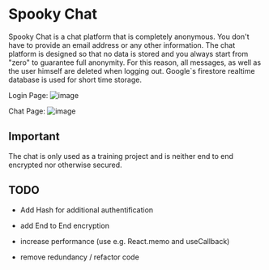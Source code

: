 # Spooky Chat
Spooky Chat is a chat platform that is completely anonymous.
You don't have to provide an email address or any other information.
The chat platform is designed so that no data is stored and you always start from "zero" to guarantee full anonymity.
For this reason, all messages, as well as the user himself are deleted when logging out.
Google`s firestore realtime database is used for short time storage.

Login Page:
![image](https://user-images.githubusercontent.com/83044113/193466143-4fa7eea2-c78a-4046-a8ff-1062835c2ff1.png)


Chat Page:
![image](https://user-images.githubusercontent.com/83044113/193466651-31473d29-8e8b-4c16-a40d-5d80961c3ae4.png)


## Important
The chat is only used as a training project and is neither end to end encrypted nor otherwise secured.


## TODO

- Add Hash for additional authentification

- add End to End encryption

- increase performance (use e.g. React.memo and useCallback)

- remove redundancy / refactor code
